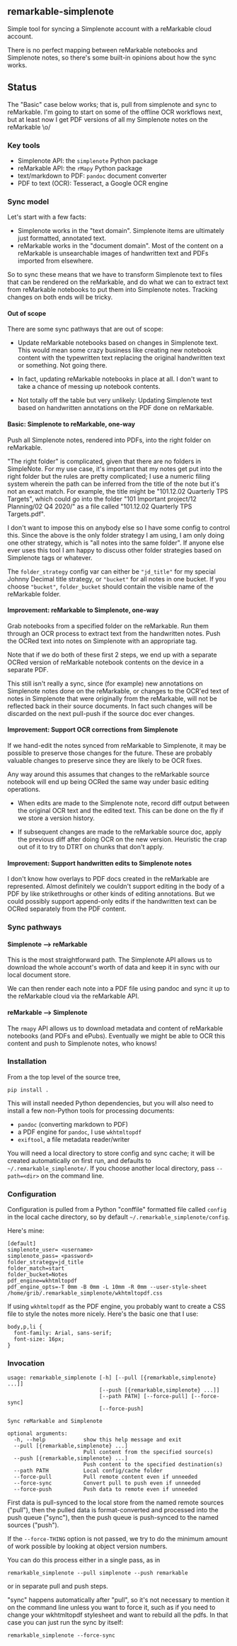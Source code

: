 ## remarkable-simplenote

Simple tool for syncing a Simplenote account with a reMarkable
cloud account.

There is no perfect mapping between reMarkable notebooks and
Simplenote notes, so there's some built-in opinions about how
the sync works.

## Status

The "Basic" case below works; that is, pull from simplenote and sync to 
reMarkable. I'm going to start on some of the offline OCR workflows next,
but at least now I get PDF versions of all my Simplenote notes on the 
reMarkable \o/

### Key tools

* Simplenote API: the `simplenote` Python package
* reMarkable API: the `rMapy` Python package
* text/markdown to PDF: `pandoc` document converter
* PDF to text (OCR): Tesseract, a Google OCR engine

### Sync model

Let's start with a few facts:

* Simplenote works in the "text domain". Simplenote items are
ultimately just formatted, annotated text.
* reMarkable works in the "document domain". Most of the content
on a reMarkable is unsearchable images of handwritten text and
PDFs imported from elsewhere.

So to sync these means that we have to transform Simplenote text
to files that can be rendered on the reMarkable, and do what we
can to extract text from reMarkable notebooks to put them into
Simplenote notes. Tracking changes on both ends will be tricky.

#### Out of scope

There are some sync pathways that are out of scope:

* Update reMarkable notebooks based on changes in Simplenote
  text. This would mean some crazy business like creating new
  notebook content with the typewritten text replacing the
  original handwritten text or something. Not going there.

* In fact, updating reMarkable notebooks in place at all. I don't
  want to take a chance of messing up notebook contents.

* Not totally off the table but very unlikely: Updating
  Simplenote text based on handwritten annotations on the PDF
  done on reMarkable.

#### Basic: Simplenote to reMarkable, one-way

Push all Simplenote notes, rendered into PDFs, into the right
folder on reMarkable.

"The right folder" is complicated, given that there are no folders
in SimpleNote. For my use case, it's important that my notes get
put into the right folder but the rules are pretty complicated; I
use a numeric filing system wherein the path can be inferred from
the title of the note but it's not an exact match. For example,
the title might be "101.12.02 Quarterly TPS Targets", which could
go into the folder "101 Important project/12 Planning/02 Q4 2020/" as a
file called "101.12.02 Quarterly TPS Targets.pdf".

I don't want to impose this on anybody else so I have some config to
control this. Since the above is the only folder strategy I am using,
I am only doing one other strategy, which is "all notes into the same
folder". If anyone else ever uses this tool I am happy to discuss other
folder strategies based on Simplenote tags or whatever.

The `folder_strategy` config var can either be `"jd_title"` for my special
Johnny Decimal title strategy, or `"bucket"` for all notes in one bucket. If you
choose `"bucket"`, `folder_bucket` should contain the visible name of the
reMarkable folder.


#### Improvement: reMarkable to Simplenote, one-way

Grab notebooks from a specified folder on the reMarkable. Run
them through an OCR process to extract text from the handwritten
notes. Push the OCRed text into notes on Simplenote with an
appropriate tag.

Note that if we do both of these first 2 steps, we end up with a
separate OCRed version of reMarkable notebook contents on the
device in a separate PDF.

This still isn't really a sync, since (for example) new
annotations on Simplenote notes done on the reMarkable, or
changes to the OCR'ed text of notes in Simplenote that were
originally from the reMarkable, will not be reflected back in
their source documents. In fact such changes will be discarded on
the next pull-push if the source doc ever changes.

#### Improvement: Support OCR corrections from Simplenote

If we hand-edit the notes synced from reMarkable to Simplenote,
it may be possible to preserve those changes for the future.
These are probably valuable changes to preserve since they are
likely to be OCR fixes.

Any way around this assumes that changes to the reMarkable
source notebook will end up being OCRed the same way under basic
editing operations.

* When edits are made to the Simplenote note, record diff output
  between the original OCR text and the edited text. This can be
  done on the fly if we store a version history.

* If subsequent changes are made to the reMarkable source doc,
  apply the previous diff after doing OCR on the new version.
  Heuristic the crap out of it to try to DTRT on chunks that
  don't apply.

#### Improvement: Support handwritten edits to Simplenote notes

I don't know how overlays to PDF docs created in the reMarkable
are represented. Almost definitely we couldn't support editing in
the body of a PDF by like strikethroughs or other kinds of
editing annotations.  But we could possibly support append-only
edits if the handwritten text can be OCRed separately from the
PDF content.

### Sync pathways

#### Simplenote --> reMarkable

This is the most straightforward path. The Simplenote API allows
us to download the whole account's worth of data and keep it in
sync with our local document store.

We can then render each note into a PDF file using pandoc and
sync it up to the reMarkable cloud via the reMarkable API.

#### reMarkable --> Simplenote

The `rmapy` API allows us to download metadata and content of
reMarkable notebooks (and PDFs and ePubs). Eventually we might be able to
OCR this content and push to Simplenote notes, who knows!

### Installation

From a the top level of the source tree,

```
pip install .
```

This will install needed Python dependencies, but you will also
need to install a few non-Python tools for processing documents:

* `pandoc` (converting markdown to PDF)
* a PDF engine for `pandoc`, I use `wkhtmltopdf`
* `exiftool`, a file metadata reader/writer

You will need a local directory to store config and sync cache;
it will be created automatically on first run, and defaults to
`~/.remarkable_simplenote/`. If you choose another local
directory, pass `--path=<dir>` on the command line.


### Configuration

Configuration is pulled from a Python "conffile" formatted file
called `config` in the local cache directory, so by default
`~/.remarkable_simplenote/config`.

Here's mine:

```
[default]
simplenote_user= <username>
simplenote_pass= <password>
folder_strategy=jd_title
folder_match=start
folder_bucket=Notes
pdf_engine=wkhtmltopdf
pdf_engine_opts=-T 0mm -B 0mm -L 10mm -R 0mm --user-style-sheet /home/grib/.remarkable_simplenote/wkhtmltopdf.css
```

If using `wkhtmltopdf` as the PDF engine, you probably want to
create a CSS file to style the notes more nicely. Here's the
basic one that I use:

```
body,p,li {
  font-family: Arial, sans-serif;
  font-size: 16px;
}
```

### Invocation
```
usage: remarkable_simplenote [-h] [--pull [{remarkable,simplenote} ...]]
                             [--push [{remarkable,simplenote} ...]]
                             [--path PATH] [--force-pull] [--force-sync]
                             [--force-push]

Sync reMarkable and Simplenote

optional arguments:
  -h, --help            show this help message and exit
  --pull [{remarkable,simplenote} ...]
                        Pull content from the specified source(s)
  --push [{remarkable,simplenote} ...]
                        Push content to the specified destination(s)
  --path PATH           Local config/cache folder
  --force-pull          Pull remote content even if unneeded
  --force-sync          Convert pull to push even if unneeded
  --force-push          Push data to remote even if unneeded
```

First data is pull-synced to the local store from the named
remote sources ("pull"), then the pulled data is format-converted
and processed into the push queue ("sync"), then the push queue
is push-synced to the named sources ("push").

If the `--force-THING` option is not passed, we try to do the
minimum amount of work possible by looking at object version
numbers.

You can do this process either in a single pass, as in
```
remarkable_simplenote --pull simplenote --push remarkable
```
or in separate pull and push steps.

"sync" happens automatically after "pull", so it's not necessary to
mention it on the command line unless you want to force it, such
as if you need to change your wkhtmltopdf stylesheet and want to
rebuild all the pdfs. In that case you can just run the sync by
itself:

```
remarkable_simplenote --force-sync
```
